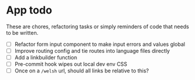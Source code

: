 # App todo

These are chores, refactoring tasks or simply reminders of code that needs to be written.

- [ ] Refactor form input component to make input errors and values global
- [ ] Improve routing config and tie routes into language files directly
- [ ] Add a linkbuilder function
- [ ] Pre-commit hook wipes out local dev env CSS
- [ ] Once on a `/welsh` url, should all links be relative to this? 